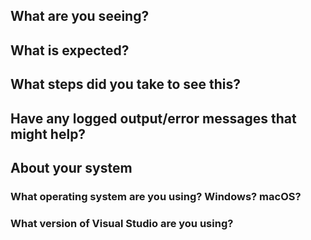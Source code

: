 <!--
Thank you so much for your contribution. Before you submit an issue, please read the following:

1. Ensure you have read over contribution guidelines in the README: https://github.com/XamarinUniversity/XTC101/blob/master/README.md.

2. If you have a question, please submit it via the Xamarin University forum: https://forums.xamarin.com/categories/university

3. Delete everything in this comment block.
-->

## What are you seeing?

## What is expected?

## What steps did you take to see this?

## Have any logged output/error messages that might help?

## About your system

### What operating system are you using? Windows? macOS?

### What version of Visual Studio are you using?
